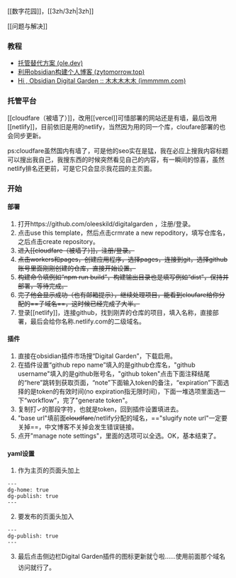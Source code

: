[[数字花园]]，[[3zh/3zh|3zh]]


[[问题与解决]]

### 教程
- [托管替代方案 (ole.dev)](https://dg-docs.ole.dev/advanced/hosting-alternatives/)
- [利用obsidian构建个人博客 (zytomorrow.top)](https://zytomorrow.top/%E6%8A%80%E6%9C%AF%E6%8A%98%E8%85%BE/%E5%88%A9%E7%94%A8obsidian%E6%9E%84%E5%BB%BA%E4%B8%AA%E4%BA%BA%E5%8D%9A%E5%AE%A2/#github)
- [Hi , Obsidian Digital Garden :: 木木木木木 (immmmm.com)](https://immmmm.com/hi-obsidian-digital-garden/)
### 托管平台
[[cloudfare（被墙了）]]，改用[[vercel]]可惜部署的网站还是有墙，最后改用[[netlify]]，目前依旧是用的netlify，当然因为用的同一个库，cloufare部署的也会同步更新。

ps:cloudfare虽然国内有墙了，可是他的seo实在是猛，我在必应上搜我内容标题可以搜出我自己，我搜东西的时候突然看见自己的内容，有一瞬间的惊喜，虽然netlify排名还更前，可是它只会显示我花园的主页面。
### 开始
#### 部署
1. 打开https://github.com/oleeskild/digitalgarden ，注册/登录。
2. 点击use this template，然后点击crmrate a new repoditory，填写仓库名，之后点击create repository。
3. ~~进入[[cloudfare（被墙了）]]，注册/登录。~~
4. ~~点击workers和pages，创建应用程序，选择pages，连接到git，选择github账号里面刚刚创建的仓库，直接开始设置。~~
5. ~~构建命令填例如“npm run build”，构建输出目录也是填写例如“dist”，保持并部署，等待完成。~~
6. ~~完了他会显示成功（也有邮箱提示），继续处理项目，能看到cloufare给你分配的==子域名==，这时候已经完成了大半。~~
3. 登录[[netlify]]，连接github，找到刚弄的仓库的项目，填入名称，直接部署，最后会给你名称.netlify.com的二级域名。

#### 插件
1. 直接在obsidian插件市场搜“Digital Garden”，下载启用。
2. 在插件设置“github repo name”填入的是github仓库名，"github username"填入的是github账号名，"github token"点击下面注释结尾的“here”跳转到获取页面，“note”下面输入token的备注，“expiration”下面选择的是token的有效时间(no expiration指无限时间)，下面一堆选项里面选一下“workflow”，完了"generate token"。
3. 复制打✓的那段字符，也就是token，回到插件设置填进去。
4. "base url"填前面~~cloudfare~~/netlify分配的域名，=="slugify note url"一定要关掉==，中文博客不关掉会发生错误链接。
5. 点开"manage note settings"，里面的选项可以全选。OK，基本结束了。

#### yaml设置
1. 作为主页的页面头加上
```
---
dg-home: true
dg-publish: true
---
```
2. 要发布的页面头加入
```
---
dg-publish: true
---
```
3. 最后点击侧边栏Digital Garden插件的图标更新就👌啦……使用前面那个域名访问就行了。



